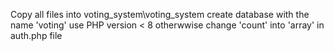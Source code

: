 Copy all files into voting_system\voting_system
create database with the name 'voting'
use PHP version < 8 otherwwise change 'count' into 'array' in auth.php file
